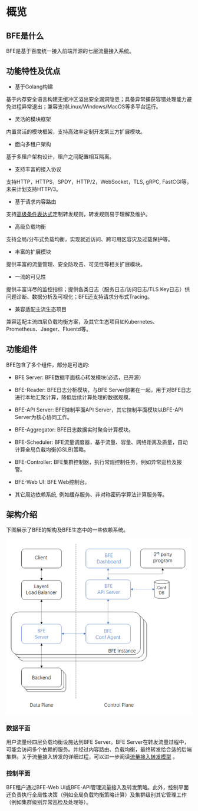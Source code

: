 # 概览

## BFE是什么

BFE是基于百度统一接入前端开源的七层流量接入系统。


## 功能特性及优点

* 基于Golang构建

基于内存安全语言构建无缓冲区溢出安全漏洞隐患；具备异常捕获容错处理能力避免进程异常退出；兼容支持Linux/Windows/MacOS等多平台运行。

* 灵活的模块框架

内置灵活的模块框架，支持高效率定制开发第三方扩展模块。

* 面向多租户架构

基于多租户架构设计，租户之间配置相互隔离。

* 支持丰富的接入协议

支持HTTP，HTTPS，SPDY，HTTP/2，WebSocket，TLS, gRPC, FastCGI等。未来计划支持HTTP/3。

* 基于请求内容路由

支持[高级条件表达式](../condition/condition_grammar.md)定制转发规则，转发规则易于理解及维护。

* 高级负载均衡

支持全局/分布式负载均衡，实现就近访问、跨可用区容灾及过载保护等。

* 丰富的扩展模块

提供丰富的流量管理、安全防攻击、可见性等相关扩展模块。

* 一流的可见性

提供丰富详尽的监控指标；提供各类日志（服务日志/访问日志/TLS Key日志）供问题诊断、数据分析及可视化；BFE还支持请求分布式Tracing。

* 兼容适配主流生态项目

兼容适配主流四层负载均衡方案，及其它生态项目如Kubernetes、Prometheus、Jaeger、Fluentd等。


## 功能组件

BFE包含了多个组件，部分是可选的:

* BFE Server: BFE数据平面核心转发模块(必选，已开源）

* BFE-Reader: BFE日志分析模块，与BFE Server部署在一起，用于对BFE日志进行本地汇聚计算，降低后续计算处理的数据规模。

* BFE-API Server: BFE控制平面API Server，其它控制平面模块以BFE-API Server为核心协同工作。

* BFE-Aggregator: BFE日志数据实时聚合计算模块。

* BFE-Scheduler: BFE流量调度器，基于流量、容量、网络距离及质量，自动计算全局负载均衡(GSLB)策略。

* BFE-Controller: BFE集群控制器，执行常规控制任务，例如异常巡检及报警。

* BFE-Web UI: BFE Web控制台。

* 其它周边依赖系统, 例如缓存服务、非对称密码学算法计算服务等。


## 架构介绍

下图展示了BFE的架构及BFE生态中的一些依赖系统。

![BFE架构](../../images/bfe-arch.png)

### 数据平面

用户流量经四层负载均衡设施达到BFE Server。BFE Server在转发流量过程中，可能会访问多个依赖的服务。并经过内容路由、负载均衡，最终转发给合适的后端集群。关于流量接入转发的详细过程，可以进一步阅读[流量接入转发模型](forward_model.md) 。

### 控制平面

BFE租户通过BFE-Web UI或BFE-API管理流量接入及转发策略。此外，控制平面还负责执行全局性决策（例如全局负载均衡策略计算）及集群级别其它管理工作（例如集群级别异常巡检及处理等）。

